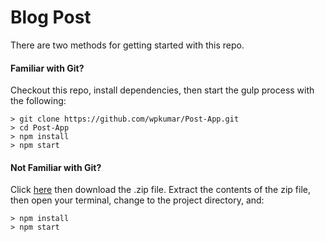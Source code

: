 # Blog Post

There are two methods for getting started with this repo.

#### Familiar with Git?
Checkout this repo, install dependencies, then start the gulp process with the following:

```
> git clone https://github.com/wpkumar/Post-App.git
> cd Post-App
> npm install
> npm start
```

#### Not Familiar with Git?
Click [here](https://github.com/wpkumar/ReactStarter/releases) then download the .zip file.  Extract the contents of the zip file, then open your terminal, change to the project directory, and:

```
> npm install
> npm start
```
